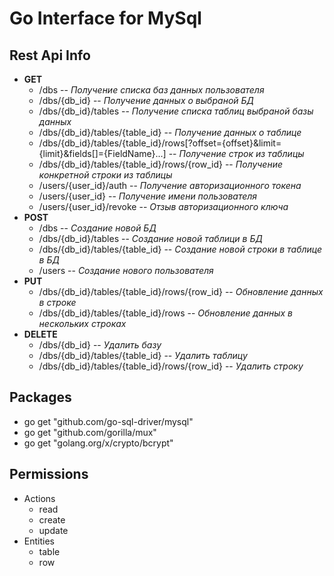 # Go Interface for MySql
## Rest Api Info
* **GET**
    * /dbs -- _Получение списка баз данных пользователя_
    * /dbs/{db_id} -- _Получение данных о выбраной БД_
    * /dbs/{db_id}/tables -- _Получение списка таблиц выбраной базы данных_
    * /dbs/{db_id}/tables/{table_id} -- _Получение данных о таблице_
    * /dbs/{db_id}/tables/{table_id}/rows[?offset={offset}&limit={limit}&fields[]={FieldName}...] -- _Получение строк из таблицы_
    * /dbs/{db_id}/tables/{table_id}/rows/{row_id} -- _Получение конкретной строки из таблицы_
    * /users/{user_id}/auth -- _Получение авторизационного токена_
    * /users/{user_id} -- _Получение имени пользователя_
    * /users/{user_id}/revoke -- _Отзыв авторизационного ключа_
* **POST**
    * /dbs -- _Создание новой БД_
    * /dbs/{db_id}/tables -- _Создание новой таблици в БД_
    * /dbs/{db_id}/tables/{table_id} -- _Создание новой строки в таблице в БД_
    * /users -- _Создание нового пользователя_
* **PUT**
    * /dbs/{db_id}/tables/{table_id}/rows/{row_id} -- _Обновление данных в строке_
    * /dbs/{db_id}/tables/{table_id}/rows -- _Обновление данных в нескольких строках_
* **DELETE**
    * /dbs/{db_id} -- _Удалить базу_
    * /dbs/{db_id}/tables/{table_id} -- _Удалить таблицу_
    * /dbs/{db_id}/tables/{table_id}/rows/{row_id} -- _Удалить строку_

## Packages
* go get "github.com/go-sql-driver/mysql"
* go get "github.com/gorilla/mux"
* go get "golang.org/x/crypto/bcrypt"


## Permissions

 * Actions
    * read
    * create
    * update
 * Entities
    * table
    * row
